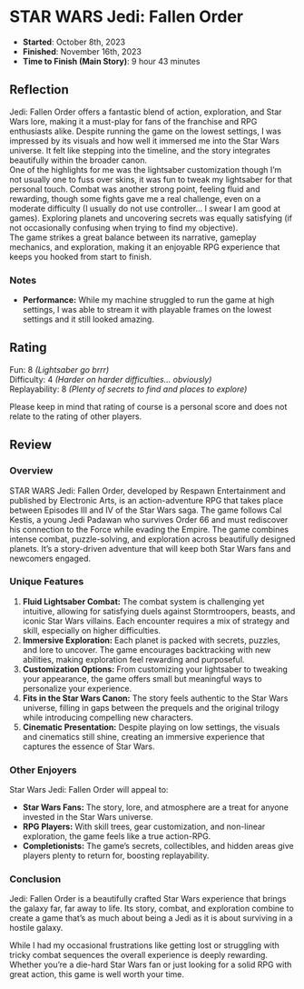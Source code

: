 # STAR WARS Jedi: Fallen Order

- **Started**: October 8th, 2023
- **Finished**: November 16th, 2023
- **Time to Finish (Main Story)**: 9 hour 43 minutes

## Reflection
Jedi: Fallen Order offers a fantastic blend of action, exploration, and Star Wars lore, making it a must-play for fans of the franchise and RPG enthusiasts alike. Despite running the game on the lowest settings, I was impressed by its visuals and how well it immersed me into the Star Wars universe. It felt like stepping into the timeline, and the story integrates beautifully within the broader canon.  
One of the highlights for me was the lightsaber customization though I’m not usually one to fuss over skins, it was fun to tweak my lightsaber for that personal touch. Combat was another strong point, feeling fluid and rewarding, though some fights gave me a real challenge, even on a moderate difficulty (I usually do not use controller... I swear I am good at games). Exploring planets and uncovering secrets was equally satisfying (if not occasionally confusing when trying to find my objective).  
The game strikes a great balance between its narrative, gameplay mechanics, and exploration, making it an enjoyable RPG experience that keeps you hooked from start to finish.  

### Notes
- **Performance:** While my machine struggled to run the game at high settings, I was able to stream it with playable frames on the lowest settings and it still looked amazing.

## Rating
Fun: 8 *(Lightsaber go brrr)*  
Difficulty: 4 *(Harder on harder difficulties... obviously)*  
Replayability: 8 *(Plenty of secrets to find and places to explore)*  

Please keep in mind that rating of course is a personal score and does not relate to the rating of other players.

## Review

### Overview
STAR WARS Jedi: Fallen Order, developed by Respawn Entertainment and published by Electronic Arts, is an action-adventure RPG that takes place between Episodes III and IV of the Star Wars saga. The game follows Cal Kestis, a young Jedi Padawan who survives Order 66 and must rediscover his connection to the Force while evading the Empire. 
The game combines intense combat, puzzle-solving, and exploration across beautifully designed planets. It’s a story-driven adventure that will keep both Star Wars fans and newcomers engaged. 

### Unique Features
1. **Fluid Lightsaber Combat:** The combat system is challenging yet intuitive, allowing for satisfying duels against Stormtroopers, beasts, and iconic Star Wars villains. Each encounter requires a mix of strategy and skill, especially on higher difficulties.
2. **Immersive Exploration:** Each planet is packed with secrets, puzzles, and lore to uncover. The game encourages backtracking with new abilities, making exploration feel rewarding and purposeful.
3. **Customization Options:** From customizing your lightsaber to tweaking your appearance, the game offers small but meaningful ways to personalize your experience.
4. **Fits in the Star Wars Canon:** The story feels authentic to the Star Wars universe, filling in gaps between the prequels and the original trilogy while introducing compelling new characters.  
5. **Cinematic Presentation:** Despite playing on low settings, the visuals and cinematics still shine, creating an immersive experience that captures the essence of Star Wars.

### Other Enjoyers
Star Wars Jedi: Fallen Order will appeal to:
- **Star Wars Fans:** The story, lore, and atmosphere are a treat for anyone invested in the Star Wars universe.
- **RPG Players:** With skill trees, gear customization, and non-linear exploration, the game feels like a true action-RPG.
- **Completionists:** The game’s secrets, collectibles, and hidden areas give players plenty to return for, boosting replayability.

### Conclusion
Jedi: Fallen Order is a beautifully crafted Star Wars experience that brings the galaxy far, far away to life. Its story, combat, and exploration combine to create a game that’s as much about being a Jedi as it is about surviving in a hostile galaxy.

While I had my occasional frustrations like getting lost or struggling with tricky combat sequences the overall experience is deeply rewarding. Whether you’re a die-hard Star Wars fan or just looking for a solid RPG with great action, this game is well worth your time.